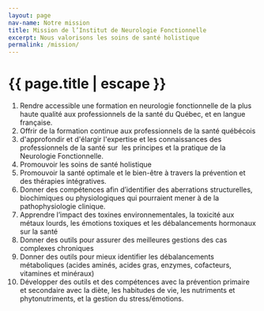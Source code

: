```yaml
---
layout: page
nav-name: Notre mission
title: Mission de l’Institut de Neurologie Fonctionnelle
excerpt: Nous valorisons les soins de santé holistique
permalink: /mission/
---
```


<div class="page-top-section container">
  <div class=" row">

  <div class="col-lg-7">
    <h1>{{ page.title | escape }}</h1>

  </div>

</div>
</div>

<div class="page-section">
  <div class="container">
    <div class=" row">
      <div class="col-lg-6 push-lg-3">
      <ol>
      <li>
      Rendre accessible une formation en neurologie fonctionnelle de la plus haute qualité aux professionnels de la santé du Québec, et en langue française.
      </li>
      <li>
      Offrir de la formation continue aux professionnels de la santé québécois
      </li>
      <li>
        d'approfondir et d'élargir l'expertise et les connaissances des professionnels de la santé sur  les principes et la pratique de la Neurologie Fonctionnelle. 
      </li>
      <li>
      Promouvoir les soins de santé holistique
      </li>
      <li>
      Promouvoir la santé optimale et le bien-être à travers la prévention et des thérapies intégratives.
      </li>
      <li>
      Donner des compétences afin d’identifier des aberrations structurelles, biochimiques ou physiologiques qui pourraient mener à de la pathophysiologie clinique.
      </li>
      <li>
      Apprendre l’impact des toxines environnementales, la toxicité aux métaux lourds, les émotions toxiques et les débalancements hormonaux sur la santé
      </li>
      <li>
      Donner des outils pour assurer des meilleures gestions des cas complexes chroniques
      </li>
      <li>
      Donner des outils pour mieux identifier les débalancements métaboliques (acides aminés, acides gras, enzymes, cofacteurs, vitamines et minéraux)
      </li>
      <li>
    Développer des outils et des compétences avec la prévention primaire et secondaire avec la diète, les habitudes de vie, les nutriments et phytonutriments, et la gestion du stress/émotions.
      </li>
      </ol>
    </div>
  </div>
</div>
